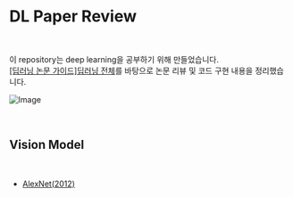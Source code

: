 # DL Paper Review

<br>

이 repository는 deep learning을 공부하기 위해 만들었습니다. 
<br>[[딥러닝 논문 가이드]딥러닝 전체](https://ffighting.net/deep-learning-paper-review/deep-learning-paper-guide/deep-learning-paper-guide/)를 바탕으로 논문 리뷰 및 코드 구현 내용을 정리했습니다.  

![Image](https://github.com/user-attachments/assets/bee1dd28-9b3e-4f5e-83e0-8db413c22fdc)

<br>

## Vision Model

<br>

- [AlexNet(2012)](https://proceedings.neurips.cc/paper_files/paper/2012/file/c399862d3b9d6b76c8436e924a68c45b-Paper.pdf)
